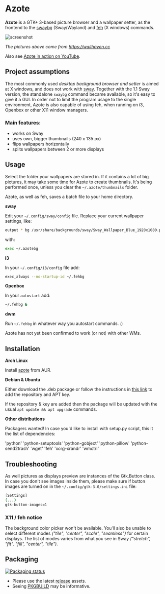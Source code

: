 # Azote

**Azote** is a GTK+ 3-based picture browser and a wallpaper setter, as the frontend to the [swaybg](https://github.com/swaywm/swaybg) 
(Sway/Wayland) and [feh](https://feh.finalrewind.org) (X windows) commands.

![screenshot](http://nwg.pl/Lychee/uploads/big/d4986263320d5b9c9b64fafe18bf1815.png)

*The pictures above come from https://wallhaven.cc*

Also see [Azote in action on YouTube](https://youtu.be/Cjqr0LRL67I).

## Project assumptions

The most commonly used *desktop background browser and setter* is aimed at X windows, and does not work with [sway](https://swaywm.org). 
Together with the 1.1 Sway version, the standalone `swaybg` command became available, so it's easy to give it a GUI. 
In order not to limit the program usage to the single environment, Azote is also capable of using feh, 
when running on i3, Openbox or other X11 window managers.

### Main features:

- works on Sway
- uses own, bigger thumbnails (240 x 135 px)
- flips wallpapers horizontally
- splits wallpapers between 2 or more displays

## Usage

Select the folder your wallpapers are stored in. If it contains a lot of big pictures, it may take some time for
Azote to create thumbnails. It's being performed once, unless you clear the `~/.azote/thumbnails` folder.

Azote, as well as feh, saves a batch file to your home directory.

**sway**

Edit your `~/.config/sway/config` file. Replace your current wallpaper settings, like:

```bash
output * bg /usr/share/backgrounds/sway/Sway_Wallpaper_Blue_1920x1080.png fill
```

with:

```bash
exec ~/.azotebg
```

**i3**

In your `~/.config/i3/config` file add:

```bash
exec_always --no-startup-id ~/.fehbg
```

**Openbox**

In your `autostart` add:

```bash
~/.fehbg &
```

**dwm**

Run `~/.fehbg` in whatever way you autostart commands. :)

Azote has not yet been confirmed to work (or not) with other WMs.

## Installation

**Arch Linux**

Install [azote](https://aur.archlinux.org/packages/azote) from AUR.

**Debian & Ubuntu**

Either download the .deb package or follow the instructions in [this link](https://software.opensuse.org//download.html?project=home%3AHead_on_a_Stick%3Aazote&package=azote) to add the repository and APT key.

If the repository & key are added then the package will be updated with the usual `apt update && apt upgrade` commands.

**Other distributions**

Packagers wanted! In case you'd like to install with setup.py script, this it the list of dependencies:

'python' 'python-setuptools' 'python-gobject' 'python-pillow' 'python-send2trash' 'wget' 'feh' 'xorg-xrandr' 'wmctrl'

## Troubleshooting

As well pictures as displays preview are instances of the Gtk.Button class. In case you don't see images inside them,
please make sure if button images are turned on in the `~/.config/gtk-3.0/settings.ini` file:

```bash
[Settings]
(...)
gtk-button-images=1
```

### X11 / feh notice

The background color picker won't be available. You'll also be unable to select different modes 
*("tile", "center", "scale", "seamless")* for certain displays. The list of modes varies from what you see in Sway 
*("stretch", "fit", "fill", "center", "tile")*.

## Packaging

[![Packaging status](https://repology.org/badge/vertical-allrepos/azote.svg)](https://repology.org/project/azote/versions)

- Please use the latest [release](https://github.com/nwg-piotr/azote/releases) assets.
- Seeing [PKGBUILD](https://aur.archlinux.org/cgit/aur.git/tree/PKGBUILD?h=azote) may be informative.